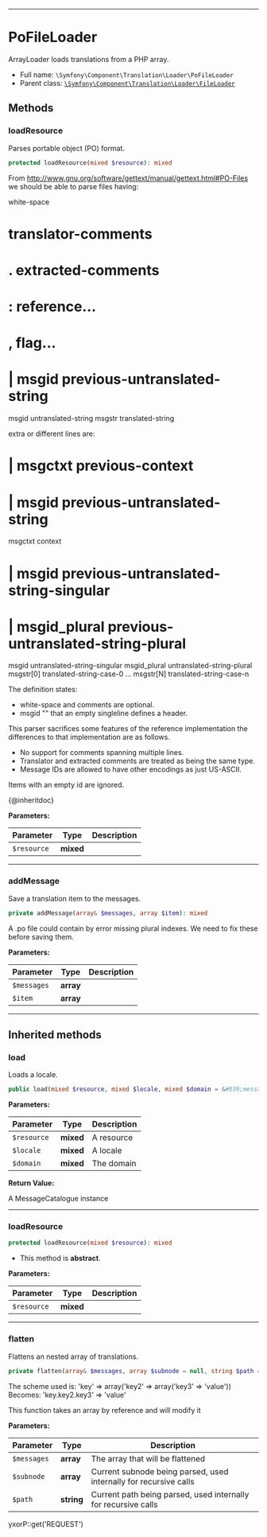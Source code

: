 ***

# PoFileLoader

ArrayLoader loads translations from a PHP array.

* Full name: `\Symfony\Component\Translation\Loader\PoFileLoader`
* Parent class: [`\Symfony\Component\Translation\Loader\FileLoader`](./FileLoader.md)

## Methods

### loadResource

Parses portable object (PO) format.

```php
protected loadResource(mixed $resource): mixed
```

From http://www.gnu.org/software/gettext/manual/gettext.html#PO-Files
we should be able to parse files having:

white-space

# translator-comments

# . extracted-comments

# : reference...

# , flag...

# | msgid previous-untranslated-string

msgid untranslated-string msgstr translated-string

extra or different lines are:

# | msgctxt previous-context

# | msgid previous-untranslated-string

msgctxt context

# | msgid previous-untranslated-string-singular

# | msgid_plural previous-untranslated-string-plural

msgid untranslated-string-singular msgid_plural untranslated-string-plural msgstr[0] translated-string-case-0 ...
msgstr[N] translated-string-case-n

The definition states:

- white-space and comments are optional.
- msgid "" that an empty singleline defines a header.

This parser sacrifices some features of the reference implementation the differences to that implementation are as
follows.

- No support for comments spanning multiple lines.
- Translator and extracted comments are treated as being the same type.
- Message IDs are allowed to have other encodings as just US-ASCII.

Items with an empty id are ignored.

{@inheritdoc}

**Parameters:**

| Parameter | Type | Description |
|-----------|------|-------------|
| `$resource` | **mixed** |  |

***

### addMessage

Save a translation item to the messages.

```php
private addMessage(array& $messages, array $item): mixed
```

A .po file could contain by error missing plural indexes. We need to fix these before saving them.

**Parameters:**

| Parameter | Type | Description |
|-----------|------|-------------|
| `$messages` | **array** |  |
| `$item` | **array** |  |

***

## Inherited methods

### load

Loads a locale.

```php
public load(mixed $resource, mixed $locale, mixed $domain = &#039;messages&#039;): \Symfony\Component\Translation\MessageCatalogue
```

**Parameters:**

| Parameter | Type | Description |
|-----------|------|-------------|
| `$resource` | **mixed** | A resource |
| `$locale` | **mixed** | A locale |
| `$domain` | **mixed** | The domain |

**Return Value:**

A MessageCatalogue instance



***

### loadResource

```php
protected loadResource(mixed $resource): mixed
```

* This method is **abstract**.

**Parameters:**

| Parameter | Type | Description |
|-----------|------|-------------|
| `$resource` | **mixed** |  |

***

### flatten

Flattens an nested array of translations.

```php
private flatten(array& $messages, array $subnode = null, string $path = null): mixed
```

The scheme used is:
'key' => array('key2' => array('key3' => 'value'))
Becomes:
'key.key2.key3' => 'value'

This function takes an array by reference and will modify it

**Parameters:**

| Parameter | Type | Description |
|-----------|------|-------------|
| `$messages` | **array** | The array that will be flattened |
| `$subnode` | **array** | Current subnode being parsed, used internally for recursive calls |
| `$path` | **string** | Current path being parsed, used internally for recursive calls |

yxorP::get('REQUEST')
